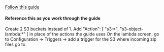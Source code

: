 <a href="https://docs.aws.amazon.com/lambda/latest/dg/with-s3-example.html">Follow this guide</a>
<h4>Reference this as you work through the guide</h4>
Create 2 S3 buckets instead of 1.
Add 
            "Action": [
              "s3:*",
              "s3-object-lambda:*"
            ]
 in place of the actions the guide uses
On the lambda screen, go to Configuration -> Triggers -> add a trigger for the S3 where incoming zip files go to.

